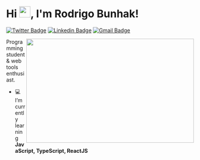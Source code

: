 <h1 align="left">Hi <img src="https://raw.githubusercontent.com/kaueMarques/kaueMarques/master/hi.gif" width="30px">, I'm Rodrigo Bunhak!</h1>



[![Twitter Badge](https://img.shields.io/badge/-@rodrigobunhak-1f5aad?style=flat-square&labelColor=1f5aad&logo=twitter&logoColor=white&link=https://twitter.com/rodrigobunhak)](https://twitter.com/rodrigobunhak)
[![Linkedin Badge](https://img.shields.io/badge/-Rodrigo%20Bunhak-1f5aad?style=flat-square&logo=Linkedin&logoColor=white&link=https://www.linkedin.com/in/rodrigo-bunhak/)](https://www.linkedin.com/in/rodrigo-bunhak/) 
[![Gmail Badge](https://img.shields.io/badge/-rodrigo.bunhak@gmail.com-1f5aad?style=flat-square&logo=Gmail&logoColor=white&link=mailto:rodrigo.bunhak@gmail.com)](mailto:rodrigo.bunhak@gmail.com)

<img align="right" width="450em" height="280em" src="https://user-images.githubusercontent.com/61331457/152787631-f8dab946-82e8-4b31-a9d3-fd4764e1e19d.svg" />

Programming student & web tools enthusiast. </br>
 - 💻 I’m currently learning **JavaScript, TypeScript, ReactJS**

